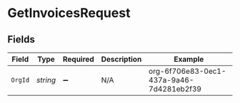 # GetInvoicesRequest


## Fields

| Field                                    | Type                                     | Required                                 | Description                              | Example                                  |
| ---------------------------------------- | ---------------------------------------- | ---------------------------------------- | ---------------------------------------- | ---------------------------------------- |
| `OrgId`                                  | *string*                                 | :heavy_minus_sign:                       | N/A                                      | org-6f706e83-0ec1-437a-9a46-7d4281eb2f39 |